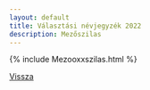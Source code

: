 ```yaml
---
layout: default
title: Választási névjegyzék 2022
description: Mezőszilas
---
```


{% include Mezooxxszilas.html %}

[Vissza](./)